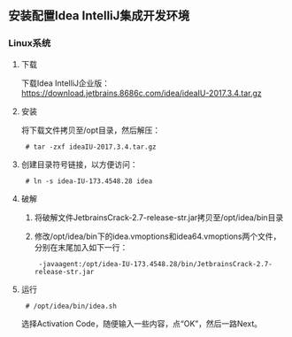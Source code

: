 ## 安装配置Idea IntelliJ集成开发环境

### Linux系统

1. 下载

    下载Idea IntelliJ企业版：
    https://download.jetbrains.8686c.com/idea/ideaIU-2017.3.4.tar.gz
        
2. 安装
        
    将下载文件拷贝至/opt目录，然后解压：

        # tar -zxf ideaIU-2017.3.4.tar.gz
        
3. 创建目录符号链接，以方便访问：

        # ln -s idea-IU-173.4548.28 idea

4. 破解

    1. 将破解文件JetbrainsCrack-2.7-release-str.jar拷贝至/opt/idea/bin目录
    
    2. 修改/opt/idea/bin下的idea.vmoptions和idea64.vmoptions两个文件，分别在末尾加入如下一行：
    
            -javaagent:/opt/idea-IU-173.4548.28/bin/JetbrainsCrack-2.7-release-str.jar
         
5. 运行

        # /opt/idea/bin/idea.sh

    选择Activation Code，随便输入一些内容，点“OK”，然后一路Next。
